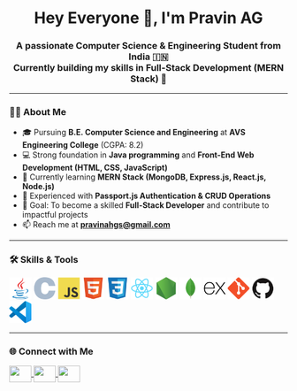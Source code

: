 <h1 align="center">Hey Everyone 👋, I'm Pravin AG</h1>

<h3 align="center">
  A passionate Computer Science & Engineering Student from India 🇮🇳 <br>
  Currently building my skills in <b>Full-Stack Development (MERN Stack)</b> 🚀
</h3>

---

### 👨‍💻 About Me
- 🎓 Pursuing **B.E. Computer Science and Engineering** at **AVS Engineering College** (CGPA: 8.2)  
- 💻 Strong foundation in **Java programming** and **Front-End Web Development (HTML, CSS, JavaScript)**  
- 🌱 Currently learning **MERN Stack (MongoDB, Express.js, React.js, Node.js)**  
- 🔐 Experienced with **Passport.js Authentication & CRUD Operations**  
- 🎯 Goal: To become a skilled **Full-Stack Developer** and contribute to impactful projects  
- 📫 Reach me at **pravinahgs@gmail.com**  

---

### 🛠️ Skills & Tools
<p align="left">
  <img src="https://raw.githubusercontent.com/devicons/devicon/master/icons/java/java-original.svg" width="40" height="40"/>
  <img src="https://raw.githubusercontent.com/devicons/devicon/master/icons/c/c-original.svg" width="40" height="40"/>
  <img src="https://raw.githubusercontent.com/devicons/devicon/master/icons/javascript/javascript-original.svg" width="40" height="40"/>
  <img src="https://raw.githubusercontent.com/devicons/devicon/master/icons/html5/html5-original.svg" width="40" height="40"/>
  <img src="https://raw.githubusercontent.com/devicons/devicon/master/icons/css3/css3-original.svg" width="40" height="40"/>
  <img src="https://raw.githubusercontent.com/devicons/devicon/master/icons/react/react-original.svg" width="40" height="40"/>
  <img src="https://raw.githubusercontent.com/devicons/devicon/master/icons/nodejs/nodejs-original.svg" width="40" height="40"/>
  <img src="https://raw.githubusercontent.com/devicons/devicon/master/icons/mongodb/mongodb-original.svg" width="40" height="40"/>
  <img src="https://raw.githubusercontent.com/devicons/devicon/master/icons/express/express-original.svg" width="40" height="40"/>
  <img src="https://raw.githubusercontent.com/devicons/devicon/master/icons/git/git-original.svg" width="40" height="40"/>
  <img src="https://raw.githubusercontent.com/devicons/devicon/master/icons/github/github-original.svg" width="40" height="40"/>
  <img src="https://raw.githubusercontent.com/devicons/devicon/master/icons/vscode/vscode-original.svg" width="40" height="40"/>
</p>




---

### 🌐 Connect with Me
<p align="left">
  <a href="https://www.linkedin.com/in/pravinag27" target="blank">
    <img align="center" src="https://raw.githubusercontent.com/rahuldkjain/github-profile-readme-generator/master/src/images/icons/Social/linked-in-alt.svg" height="30" width="40" />
  </a>
  <a href="mailto:pravinahgs@gmail.com" target="blank">
    <img align="center" src="https://upload.wikimedia.org/wikipedia/commons/4/4e/Gmail_Icon.png" height="30" width="40" />
  </a>
  <a href="https://wa.me/919843342884" target="blank">
    <img align="center" src="https://upload.wikimedia.org/wordpress-mobile/WhatsApp.svg" height="30" width="40" />
  </a>
</p>

